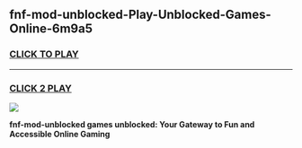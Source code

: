 
## fnf-mod-unblocked-Play-Unblocked-Games-Online-6m9a5
<h3>
<a href="https://premium76.site?title=fnf-mod-unblocked&ref=25A">CLICK TO PLAY</a></h3>
<hr>

<h3>
<a href="https://premium76.site?title=fnf-mod-unblocked&ref=25A">CLICK 2 PLAY</a>
  
</h3>

<a href="https://premium76.site?title=fnf-mod-unblocked&ref=25A"><img src="https://clearcache.store/games.png"></a>


**fnf-mod-unblocked games unblocked: Your Gateway to Fun and Accessible Online Gaming**
